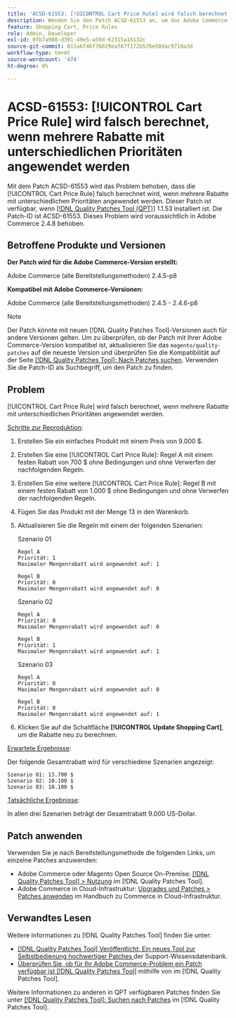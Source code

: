 ```yaml
---
title: 'ACSD-61553: [!UICONTROL Cart Price Rule] wird falsch berechnet, wenn mehrere Rabatte mit unterschiedlichen Prioritäten angewendet werden'
description: Wenden Sie den Patch ACSD-61553 an, um das Adobe Commerce-Problem zu beheben, bei dem die [!UICONTROL Cart Price Rule] falsch berechnet wird, wenn mehrere Rabatte mit unterschiedlichen Prioritäten angewendet werden.
feature: Shopping Cart, Price Rules
role: Admin, Developer
exl-id: 0fb7a988-d391-49e5-a59d-62315a16132c
source-git-commit: 011a6f46f76029eaf67f172b576e58dac9710a3d
workflow-type: tm+mt
source-wordcount: '474'
ht-degree: 0%

---
```


# ACSD-61553: [!UICONTROL Cart Price Rule] wird falsch berechnet, wenn mehrere Rabatte mit unterschiedlichen Prioritäten angewendet werden

Mit dem Patch ACSD-61553 wird das Problem behoben, dass die [!UICONTROL Cart Price Rule] falsch berechnet wird, wenn mehrere Rabatte mit unterschiedlichen Prioritäten angewendet werden. Dieser Patch ist verfügbar, wenn [[!DNL Quality Patches Tool (QPT)]](https://experienceleague.adobe.com/de/docs/commerce-operations/tools/quality-patches-tool/quality-patches-tool-to-self-serve-quality-patches) 1.1.53 installiert ist. Die Patch-ID ist ACSD-61553. Dieses Problem wird voraussichtlich in Adobe Commerce 2.4.8 behoben.

## Betroffene Produkte und Versionen

**Der Patch wird für die Adobe Commerce-Version erstellt:**

Adobe Commerce (alle Bereitstellungsmethoden) 2.4.5-p8

**Kompatibel mit Adobe Commerce-Versionen:**

Adobe Commerce (alle Bereitstellungsmethoden) 2.4.5 - 2.4.6-p8

>[!NOTE]
>
>Der Patch könnte mit neuen [!DNL Quality Patches Tool]-Versionen auch für andere Versionen gelten. Um zu überprüfen, ob der Patch mit Ihrer Adobe Commerce-Version kompatibel ist, aktualisieren Sie das `magento/quality-patches` auf die neueste Version und überprüfen Sie die Kompatibilität auf der Seite [[!DNL Quality Patches Tool]: Nach Patches suchen](https://experienceleague.adobe.com/tools/commerce-quality-patches/index.html?lang=de). Verwenden Sie die Patch-ID als Suchbegriff, um den Patch zu finden.

## Problem

[!UICONTROL Cart Price Rule] wird falsch berechnet, wenn mehrere Rabatte mit unterschiedlichen Prioritäten angewendet werden.

<u>Schritte zur Reproduktion</u>:

1. Erstellen Sie ein einfaches Produkt mit einem Preis von 9.000 $.
1. Erstellen Sie eine [!UICONTROL Cart Price Rule]: Regel A mit einem festen Rabatt von 700 $ ohne Bedingungen und ohne Verwerfen der nachfolgenden Regeln.
1. Erstellen Sie eine weitere [!UICONTROL Cart Price Rule]: Regel B mit einem festen Rabatt von 1.000 $ ohne Bedingungen und ohne Verwerfen der nachfolgenden Regeln.
1. Fügen Sie das Produkt mit der Menge 13 in den Warenkorb.
1. Aktualisieren Sie die Regeln mit einem der folgenden Szenarien:

   Szenario 01

       Regel A
       Priorität: 1
       Maximaler Mengenrabatt wird angewendet auf: 1
       
       Regel B
       Priorität: 0
       Maximaler Mengenrabatt wird angewendet auf: 0
   
   Szenario 02

       Regel A
       Priorität: 0
       Maximaler Mengenrabatt wird angewendet auf: 0
       
       Regel B
       Priorität: 1
       Maximaler Mengenrabatt wird angewendet auf: 1
   
   Szenario 03

       Regel A
       Priorität: 0
       Maximaler Mengenrabatt wird angewendet auf: 0
       
       Regel B
       Priorität: 0
       Maximaler Mengenrabatt wird angewendet auf: 1
   
1. Klicken Sie auf die Schaltfläche **[!UICONTROL Update Shopping Cart]**, um die Rabatte neu zu berechnen.

<u>Erwartete Ergebnisse</u>:

Der folgende Gesamtrabatt wird für verschiedene Szenarien angezeigt:

    Szenario 01: 13.700 $ 
    Szenario 02: 10.100 $ 
    Szenario 03: 10.100 $

<u>Tatsächliche Ergebnisse</u>:

In allen drei Szenarien beträgt der Gesamtrabatt 9.000 US-Dollar.

## Patch anwenden

Verwenden Sie je nach Bereitstellungsmethode die folgenden Links, um einzelne Patches anzuwenden:

* Adobe Commerce oder Magento Open Source On-Premise: [[!DNL Quality Patches Tool] > Nutzung](/help/tools/quality-patches-tool/usage.md) im [!DNL Quality Patches Tool].
* Adobe Commerce in Cloud-Infrastruktur: [Upgrades und Patches > Patches anwenden](https://experienceleague.adobe.com/docs/commerce-cloud-service/user-guide/develop/upgrade/apply-patches.html?lang=de) im Handbuch zu Commerce in Cloud-Infrastruktur.

## Verwandtes Lesen

Weitere Informationen zu [!DNL Quality Patches Tool] finden Sie unter:

* [[!DNL Quality Patches Tool] Veröffentlicht: Ein neues Tool zur Selbstbedienung hochwertiger Patches ](https://experienceleague.adobe.com/de/docs/commerce-operations/tools/quality-patches-tool/quality-patches-tool-to-self-serve-quality-patches) der Support-Wissensdatenbank.
* [Überprüfen Sie, ob für Ihr Adobe Commerce-Problem ein Patch verfügbar ist [!DNL Quality Patches Tool]](/help/tools/quality-patches-tool/patches-available-in-qpt/check-patch-for-magento-issue-with-magento-quality-patches.md) mithilfe von im [!DNL Quality Patches Tool].

Weitere Informationen zu anderen in QPT verfügbaren Patches finden Sie unter [[!DNL Quality Patches Tool]: Suchen nach Patches](https://experienceleague.adobe.com/tools/commerce-quality-patches/index.html?lang=de) im [!DNL Quality Patches Tool].
